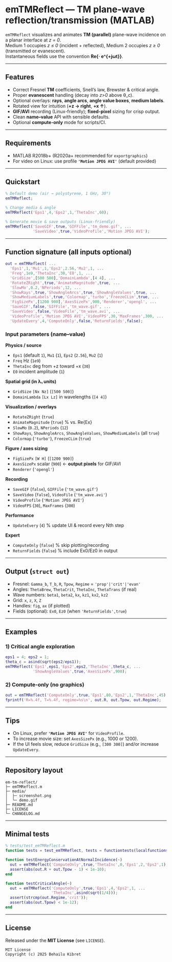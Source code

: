 # emTMReflect — TM plane-wave reflection/transmission (MATLAB)

`emTMReflect` visualizes and animates **TM (parallel)** plane-wave incidence on a planar interface at _z = 0_.  
Medium 1 occupies _z ≤ 0_ (incident + reflected), Medium 2 occupies _z ≥ 0_ (transmitted or evanescent).  
Instantaneous fields use the convention **Re{· e^{+jωt}}**.

---

## Features
- Correct Fresnel **TM** coefficients, Snell’s law, Brewster & critical angle.
- Proper **evanescent** handling (decay into _z>0_ above θ_c).
- Optional overlays: **rays**, **angle arcs**, **angle value boxes**, **medium labels**.
- Rotated view for intuition (**+z → right**, **+x ↑**).
- **GIF/AVI** recording (Linux-friendly); **fixed-pixel** sizing for crisp output.
- Clean **name–value** API with sensible defaults.
- Optional **compute-only** mode for scripts/CI.

---

## Requirements
- MATLAB R2018b+ (R2020a+ recommended for `exportgraphics`)
- For video on Linux: use profile **`'Motion JPEG AVI'`** (default provided)

---

## Quickstart

~~~matlab
% Default demo (air → polystyrene, 1 GHz, 30°)
emTMReflect;

% Change media & angle
emTMReflect('Eps1',4,'Eps2',1,'ThetaInc',60);

% Generate movie & save outputs (Linux-friendly)
emTMReflect('SaveGIF',true,'GIFFile','tm_demo.gif', ...
            'SaveVideo',true,'VideoProfile','Motion JPEG AVI');
~~~

---

## Function signature (all inputs optional)

~~~matlab
out = emTMReflect( ...
  'Eps1',1,'Mu1',1,'Eps2',2.56,'Mu2',1, ...
  'Freq',1e9,'ThetaInc',30,'E0',1, ...
  'GridSize',[500 500],'DomainLambda',[4 4], ...
  'RotateZRight',true,'AnimateMagnitude',true, ...
  'SlowMo',0.2,'NPeriods',12, ...
  'ShowRays',true,'ShowAngleArcs',true,'ShowAngleValues',true, ...
  'ShowMediumLabels',true,'Colormap','turbo','FreezeCLim',true, ...
  'FigSizePx',[1200 900],'AxesSizePx',900,'Renderer','opengl', ...
  'SaveGIF',false,'GIFFile','tm_wave.gif', ...
  'SaveVideo',false,'VideoFile','tm_wave.avi', ...
  'VideoProfile','Motion JPEG AVI','VideoFPS',30,'MaxFrames',300, ...
  'UpdateEvery',4,'ComputeOnly',false,'ReturnFields',false);
~~~

### Input parameters (name–value)
**Physics / source**
- `Eps1` (default `1`), `Mu1` (`1`), `Eps2` (`2.56`), `Mu2` (`1`)
- `Freq` Hz (`1e9`)
- `ThetaInc` deg from +z toward +x (`30`)
- `E0` incident amplitude (`1`)

**Spatial grid (in λ₁ units)**
- `GridSize` `[Nx Nz]` (`[500 500]`)
- `DomainLambda` `[Lx Lz]` in wavelengths (`[4 4]`)

**Visualization / overlays**
- `RotateZRight` (`true`)
- `AnimateMagnitude` (`true`)  % vs. Re{Ex}
- `SlowMo` (`0.2`), `NPeriods` (`12`)
- `ShowRays`, `ShowAngleArcs`, `ShowAngleValues`, `ShowMediumLabels` (all `true`)
- `Colormap` (`'turbo'`), `FreezeCLim` (`true`)

**Figure / axes sizing**
- `FigSizePx` `[W H]` (`[1200 900]`)
- `AxesSizePx` scalar (`900`)  ← **output pixels** for GIF/AVI
- `Renderer` (`'opengl'`)

**Recording**
- `SaveGIF` (`false`), `GIFFile` (`'tm_wave.gif'`)
- `SaveVideo` (`false`), `VideoFile` (`'tm_wave.avi'`)
- `VideoProfile` (`'Motion JPEG AVI'`)
- `VideoFPS` (`30`), `MaxFrames` (`300`)

**Performance**
- `UpdateEvery` (`4`)  % update UI & record every Nth step

**Expert**
- `ComputeOnly` (`false`)  % skip plotting/recording
- `ReturnFields` (`false`) % include Ex0/Ez0 in output

---

## Output (`struct out`)
- Fresnel: `Gamma_b`, `T_b`, `R`, `Tpow`, `Regime` = `'prop'|'crit'|'evan'`
- Angles: `ThetaBrew`, `ThetaCrit`, `ThetaInc`, `ThetaTrans` (if real)
- Wave numbers: `beta1`, `beta2`, `kx`, `kz1`, `kx2`, `kz2`
- Grid: `x`, `z`, `X`, `Z`
- Handles: `fig`, `ax` (if plotted)
- Fields (optional): `Ex0`, `Ez0` (when `'ReturnFields',true`)

---

## Examples

### 1) Critical angle exploration
~~~matlab
eps1 = 4; eps2 = 1;
theta_c = asind(sqrt(eps2/eps1));
emTMReflect('Eps1',eps1,'Eps2',eps2,'ThetaInc',theta_c, ...
            'ShowAngleValues',true,'AxesSizePx',900);
~~~

### 2) Compute-only (no graphics)
~~~matlab
out = emTMReflect('ComputeOnly',true,'Eps1',80,'Eps2',1,'ThetaInc',45);
fprintf('R=%.4f, T=%.4f, regime=%s\n', out.R, out.Tpow, out.Regime);
~~~

---

## Tips
- On Linux, prefer **`'Motion JPEG AVI'`** for `VideoProfile`.
- To increase movie size: set `AxesSizePx` (e.g., 1000 or 1200).
- If the UI feels slow, reduce `GridSize` (e.g., `[300 300]`) and/or increase `UpdateEvery`.

---

## Repository layout 
~~~text
em-tm-reflect/
├─ emTMReflect.m
├─ media/
│  ├─ screenshot.png
│  └─ demo.gif
├─ README.md
├─ LICENSE
└─ CHANGELOG.md
~~~

---

## Minimal tests

~~~matlab
% tests/test_emTMReflect.m
function tests = test_emTMReflect, tests = functiontests(localfunctions); end

function testEnergyConservationAtNormalIncidence(~)
  out = emTMReflect('ComputeOnly',true,'ThetaInc',0,'Eps1',2,'Eps2',1);
  assert(abs(out.R + out.Tpow - 1) < 1e-10);
end

function testCriticalAngle(~)
  out = emTMReflect('ComputeOnly',true,'Eps1',4,'Eps2',1, ...
                    'ThetaInc',asind(sqrt(1/4)));
  assert(strcmp(out.Regime,'crit'));
  assert(abs(out.Tpow) < 1e-12);
end
~~~

---

## License
Released under the **MIT License** (see `LICENSE`).

~~~text
MIT License
Copyright (c) 2025 Behailu Kibret

